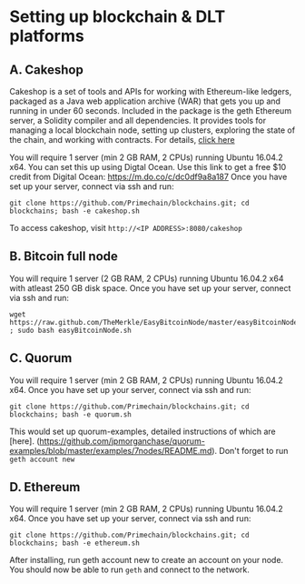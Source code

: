 # Setting up blockchain & DLT platforms

A. Cakeshop
-------------------
Cakeshop is a set of tools and APIs for working with Ethereum-like ledgers, packaged as a Java web application archive (WAR) that gets you up and running in under 60 seconds. Included in the package is the geth Ethereum server, a Solidity compiler and all dependencies. It provides tools for managing a local blockchain node, setting up clusters, exploring the state of the chain, and working with contracts. For details, [click here](https://github.com/jpmorganchase/cakeshop)

You will require 1 server (min 2 GB RAM, 2 CPUs) running Ubuntu 16.04.2 x64. You can set this up using Digtal Ocean. Use this link to get a free $10 credit from Digital Ocean: https://m.do.co/c/dc0df9a8a187 Once you have set up your server, connect via ssh and run:

    git clone https://github.com/Primechain/blockchains.git; cd blockchains; bash -e cakeshop.sh

To access cakeshop, visit `http://<IP ADDRESS>:8080/cakeshop`

B. Bitcoin full node
-------------------
You will require 1 server (2 GB RAM, 2 CPUs) running Ubuntu 16.04.2 x64 with atleast 250 GB disk space. Once you have set up your server, connect via ssh and run:

    wget https://raw.github.com/TheMerkle/EasyBitcoinNode/master/easyBitcoinNode.sh ; sudo bash easyBitcoinNode.sh 

C. Quorum
-------------------
You will require 1 server (min 2 GB RAM, 2 CPUs) running Ubuntu 16.04.2 x64. Once you have set up your server, connect via ssh and run:

    git clone https://github.com/Primechain/blockchains.git; cd blockchains; bash -e quorum.sh


This would set up quorum-examples, detailed instructions of which are [here]. (https://github.com/jpmorganchase/quorum-examples/blob/master/examples/7nodes/README.md). Don't forget to run `geth account new`

D. Ethereum
-------------------
You will require 1 server (min 2 GB RAM, 2 CPUs) running Ubuntu 16.04.2 x64. Once you have set up your server, connect via ssh and run:

    git clone https://github.com/Primechain/blockchains.git; cd blockchains; bash -e ethereum.sh


After installing, run geth account new to create an account on your node. You should now be able to run `geth` and connect to the network.
